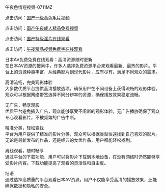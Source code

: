 午夜色情短视频-0711MZ  

点击访问：<a href="https://heiliaoow5kzm.pages.dev">国产一级黄色毛片视频</a>  

点击访问：<a href="https://heiliaowzu4ur.pages.dev">国产午夜成人精品免费视频</a>  

点击访问：<a href="https://heiliaoxwd5i8.pages.dev">国产特级淫片在线观看</a>  

点击访问：<a href="https://heiliao2dmwwy.pages.dev">午夜精品视频免费字在线观看</a>  

日本AV免费免费在线观看：高清资源随时更新  
在日本AV资源的搜索中，许多人选择免费资源平台来观看最新、最热的影片。平台上的资源种类丰富，从经典影片到现代影片，应有尽有，满足不同观众的需求。  

高清流畅，完美观影体验  
大多数优质平台提供高清播放选项，确保用户在不同设备上获得流畅的观影体验。观众可以根据网络带宽选择不同分辨率的资源，确保播放效果稳定流畅。  

无广告，畅享观影  
优质平台避免插入广告，观众能够享受不间断的观影体验。无广告播放确保了观众专心观看影片，不被频繁的广告中断。  

精准分类，轻松查找  
平台为用户提供了精准的影片分类，观众可以根据类型快速找到自己喜欢的影片。无论是最新发布的作品，还是经典的女优作品，用户都能轻松找到。  

离线观看，随时畅享  
通过平台的下载功能，用户可以将影片下载到本地设备，在没有网络时仍然能够享受影片内容。下载功能提高了观看的灵活性和自由度。  


结语  
通过选择高质量的平台观看日本AV资源，用户不仅能享受高清的播放效果，还能确保数据和隐私的安全。  

<span style="display:none;">[Canonical link]( )</span>


